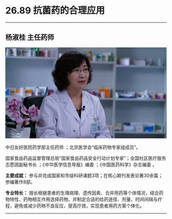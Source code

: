 # 26.89 抗菌药的合理应用

---

## 杨淑桂 主任药师

![1685156272651](image/c26_089/1685156272651.png)

中日友好医院药学部主任药师 ；北京医学会“临床药物专家组成员”。

国家食品药品监督管理总局“国家食品药品安全行动计划专家”；全国社区医疗服务志愿团副秘书长 ；《中华医学信息导报》编委 ；《中国医药科学》杂志编委 。

**主要成就：** 参与并完成国家和市级科研课题3项；在核心期刊发表论著30余篇；参编著作8部。

**专业特长：** 擅长根据患者的生理病理、遗传因素、合并用药等个体情况，结合药物特性、药物相互作用选择药物，并制定合适的给药途径、剂量、时间间隔与疗程，避免或减少药物不良反应，提高疗效，实现患者用药方案个体化。

---
